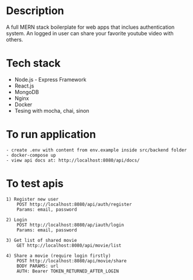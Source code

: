 # **Description**
A full MERN stack boilerplate for web apps that inclues authentication system. An logged in user can share your favorite youtube video with others.

# **Tech stack**
- Node.js - Express Framework
- React.js
- MongoDB
- Nginx
- Docker
- Tesing with mocha, chai, sinon

# **To run application**
    - create .env with content from env.example inside src/backend folder
    - docker-compose up
    - view api docs at: http://localhost:8080/api/docs/

# **To test apis**
    1) Register new user
        POST http://localhost:8080/api/auth/register
        Params: email, password

    2) Login
        POST http://localhost:8080/ap/iauth/login
        Params: email, password

    3) Get list of shared movie
        GET http://localhost:8080/api/movie/list
        
    4) Share a movie (require login firstly)
        POST http://localhost:8080/api/movie/share
        BODY PARAMS: url
        AUTH: Bearer TOKEN_RETURNED_AFTER_LOGIN